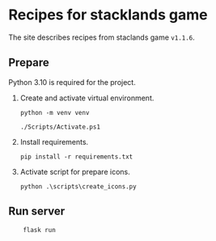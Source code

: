 # Recipes for stacklands game

The site describes recipes from staclands game `v1.1.6`.

## Prepare

Python 3.10 is required for the project.

1. Create and activate virtual environment.

    ```console
    python -m venv venv

    ./Scripts/Activate.ps1
    ```

2. Install requirements.

    ```console
    pip install -r requirements.txt
    ```

3. Activate script for prepare icons.

    ```console
    python .\scripts\create_icons.py
    ```

## Run server

```console
    flask run
```
